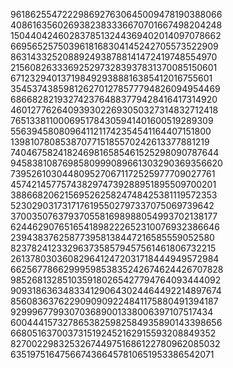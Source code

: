 9618625547222986927630645009478190388066
4086163560269382383336670701667498204248
1504404246028378513244369402014097078662
6695652575039618168304145242705573522909
8631433252088924938788141472419748554970
2156082633369252973283937831370085150601
6712329401371984929388816385412016755601
3545374385981262701278577794826094954469
6866828219327423764883779428416417314920
4601277626409393022693050327314832712418
7651338110006951784305941401600519289309
5563945808096411211742354541164407151800
1398107808538707715185570242613377881219
7404675824182469816585461525298090787644
9458381087698580999089661303290369356620
7395261030448095270671172525977709027761
4574214577574382974739288951895509700201
3886682062156952625824748425381119572353
5230290317317176195502797337075069739642
3700350763793705581698988054993702138177
6244629076516541898222652310076932386646
239438376258773958138447216585559052580
8237824123329637358579457561461806732215
2613780303608296412472031718444949572984
6625677866299959853835242674624426707828
9852681328510359180265427794764093444092
9093186363483341290643024464492214897674
8560836376229090909224841175880491394187
929996779930703689001338006397107517434
6004441573278653825982584935890143398656
6680516370037315192452162915593208849352
8270022983253267449751686122780962085032
6351975164756674366457810651953386542071
